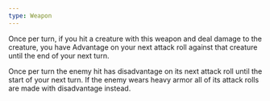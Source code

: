 ```yaml
---
type: Weapon
---
```

Once per turn, if you hit a creature with this weapon and deal damage to the creature, you have Advantage on your next attack roll against that creature until the end of your next turn.

Once per turn the enemy hit has disadvantage on its next attack roll until the start of your next turn. If the enemy wears heavy armor all of its attack rolls are made with disadvantage instead.